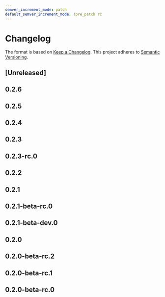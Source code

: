 ```yaml
---
semver_increment_mode: patch
default_semver_increment_mode: !pre_patch rc
---
```

# Changelog

The format is based on [Keep a Changelog](https://keepachangelog.com/en/1.0.0/). This project adheres to [Semantic Versioning](https://semver.org/spec/v2.0.0.html).

## \[Unreleased\]

## 0.2.6

## 0.2.5

## 0.2.4

## 0.2.3

## 0.2.3-rc.0

## 0.2.2

## 0.2.1

## 0.2.1-beta-rc.0

## 0.2.1-beta-dev.0

## 0.2.0

## 0.2.0-beta-rc.2

## 0.2.0-beta-rc.1

## 0.2.0-beta-rc.0
